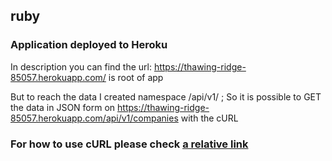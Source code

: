 ## ruby

### Application deployed to Heroku

In description you can find the url: https://thawing-ridge-85057.herokuapp.com/ is root of app

But to reach the data I created namespace /api/v1/ ; So it is possible to GET the data in JSON form on https://thawing-ridge-85057.herokuapp.com/api/v1/companies with the cURL

### For how to use cURL please check [a relative link](ruby/cURLreadme.md ) 


